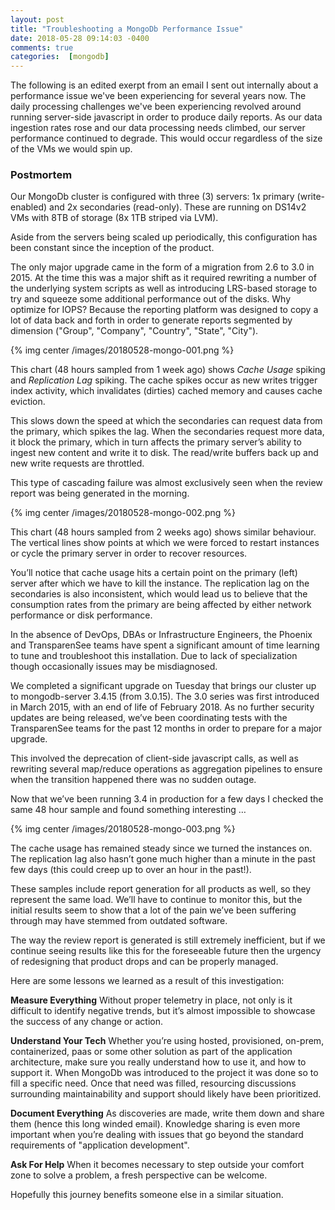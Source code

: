 ```yaml
---
layout: post
title: "Troubleshooting a MongoDb Performance Issue"
date: 2018-05-28 09:14:03 -0400
comments: true
categories:  [mongodb]
---
```

The following is an edited exerpt from an email I sent out internally about a performance issue we've been experiencing for several years now. The daily processing challenges we've been experiencing revolved around running server-side javascript in order to produce daily reports. As our data ingestion rates rose and our data processing needs climbed, our server performance continued to degrade. This would occur regardless of the size of the VMs we would spin up.

### Postmortem

Our MongoDb cluster is configured with three (3) servers: 1x primary (write-enabled) and 2x secondaries (read-only). These are running on DS14v2 VMs with 8TB of storage (8x 1TB striped via LVM).

Aside from the servers being scaled up periodically, this configuration has been constant since the inception of the product.

The only major upgrade came in the form of a migration from 2.6 to 3.0 in 2015. At the time this was a major shift as it required rewriting a number of the underlying system scripts as well as introducing LRS-based storage to try and squeeze some additional performance out of the disks. Why optimize for IOPS? Because the reporting platform was designed to copy a lot of data back and forth in order to generate reports segmented by dimension ("Group", "Company", "Country", "State", "City").

{% img center /images/20180528-mongo-001.png %}

This chart (48 hours sampled from 1 week ago) shows *Cache Usage* spiking and *Replication Lag* spiking. The cache spikes occur as new writes trigger index activity, which invalidates (dirties) cached memory and causes cache eviction.

<!-- more -->

This slows down the speed at which the secondaries can request data from the primary, which spikes the lag. When the secondaries request more data, it block the primary, which in turn affects the primary server’s ability to ingest new content and write it to disk. The read/write buffers back up and new write requests are throttled.

This type of cascading failure was almost exclusively seen when the review report was being generated in the morning.

{% img center /images/20180528-mongo-002.png %}

This chart (48 hours sampled from 2 weeks ago) shows similar behaviour. The vertical lines show points at which we were forced to restart instances or cycle the primary server in order to recover resources.

You’ll notice that cache usage hits a certain point on the primary (left) server after which we have to kill the instance. The replication lag on the secondaries is also inconsistent, which would lead us to believe that the consumption rates from the primary are being affected by either network performance or disk performance.

In the absence of DevOps, DBAs or Infrastructure Engineers, the Phoenix and TransparenSee teams have spent a significant amount of time learning to tune and troubleshoot this installation. Due to lack of specialization though occasionally issues may be misdiagnosed.

We completed a significant upgrade on Tuesday that brings our cluster up to mongodb-server 3.4.15 (from 3.0.15). The 3.0 series was first introduced in March 2015, with an end of life of February 2018. As no further security updates are being released, we’ve been coordinating tests with the TransparenSee teams for the past 12 months in order to prepare for a major upgrade.

This involved the deprecation of client-side javascript calls, as well as rewriting several map/reduce operations as aggregation pipelines to ensure when the transition happened there was no sudden outage.

Now that we’ve been running 3.4 in production for a few days I checked the same 48 hour sample and found something interesting …

{% img center /images/20180528-mongo-003.png %}

The cache usage has remained steady since we turned the instances on. The replication lag also hasn’t gone much higher than a minute in the past few days (this could creep up to over an hour in the past!).

These samples include report generation for all products as well, so they represent the same load. We’ll have to continue to monitor this, but the initial results seem to show that a lot of the pain we’ve been suffering through may have stemmed from outdated software.

The way the review report is generated is still extremely inefficient, but if we continue seeing results like this for the foreseeable future then the urgency of redesigning that product drops and can be properly managed.

Here are some lessons we learned as a result of this investigation:

**Measure Everything**
Without proper telemetry in place, not only is it difficult to identify negative trends, but it’s almost impossible to showcase the success of any change or action.

**Understand Your Tech**
Whether you’re using hosted, provisioned, on-prem, containerized, paas or some other solution as part of the application architecture, make sure you really understand how to use it, and how to support it. When MongoDb was introduced to the project it was done so to fill a specific need. Once that need was filled, resourcing discussions surrounding maintainability and support should likely have been prioritized.

**Document Everything**
As discoveries are made, write them down and share them (hence this long winded email). Knowledge sharing is even more important when you’re dealing with issues that go beyond the standard requirements of "application development".

**Ask For Help**
When it becomes necessary to step outside your comfort zone to solve a problem, a fresh perspective can be welcome.

Hopefully this journey benefits someone else in a similar situation.